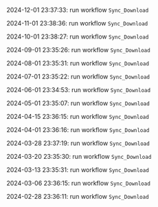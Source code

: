 2024-12-01 23:37:33: run workflow `Sync_Download` 

2024-11-01 23:38:36: run workflow `Sync_Download` 

2024-10-01 23:38:27: run workflow `Sync_Download` 

2024-09-01 23:35:26: run workflow `Sync_Download` 

2024-08-01 23:35:31: run workflow `Sync_Download` 

2024-07-01 23:35:22: run workflow `Sync_Download` 

2024-06-01 23:34:53: run workflow `Sync_Download` 

2024-05-01 23:35:07: run workflow `Sync_Download` 

2024-04-15 23:36:15: run workflow `Sync_Download` 

2024-04-01 23:36:16: run workflow `Sync_Download` 

2024-03-28 23:37:19: run workflow `Sync_Download` 

2024-03-20 23:35:30: run workflow `Sync_Download` 

2024-03-13 23:35:31: run workflow `Sync_Download` 

2024-03-06 23:36:15: run workflow `Sync_Download` 

2024-02-28 23:36:11: run workflow `Sync_Download` 


